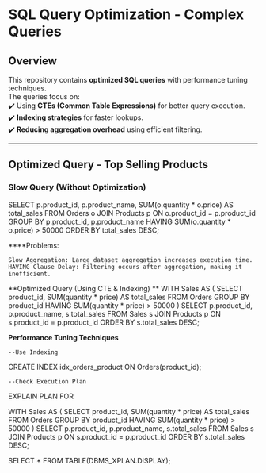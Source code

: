 # SQL Query Optimization - Complex Queries  

## Overview  
This repository contains **optimized SQL queries** with performance tuning techniques.  
The queries focus on:  
✔️ Using **CTEs (Common Table Expressions)** for better query execution.  
✔️ **Indexing strategies** for faster lookups.  
✔️ **Reducing aggregation overhead** using efficient filtering.  

---

## Optimized Query - Top Selling Products  
### Slow Query (Without Optimization) 

SELECT p.product_id, p.product_name, SUM(o.quantity * o.price) AS total_sales
FROM Orders o
JOIN Products p ON o.product_id = p.product_id
GROUP BY p.product_id, p.product_name
HAVING SUM(o.quantity * o.price) > 50000
ORDER BY total_sales DESC;

****Problems:

    Slow Aggregation: Large dataset aggregation increases execution time.
    HAVING Clause Delay: Filtering occurs after aggregation, making it inefficient.


**Optimized Query (Using CTE & Indexing)
**
WITH Sales AS (
    SELECT product_id, SUM(quantity * price) AS total_sales
    FROM Orders
    GROUP BY product_id
    HAVING SUM(quantity * price) > 50000
)
SELECT p.product_id, p.product_name, s.total_sales
FROM Sales s
JOIN Products p ON s.product_id = p.product_id
ORDER BY s.total_sales DESC;


**Performance Tuning Techniques**

    --Use Indexing

CREATE INDEX idx_orders_product ON Orders(product_id);

    --Check Execution Plan


EXPLAIN PLAN FOR

WITH Sales AS (
    SELECT product_id, SUM(quantity * price) AS total_sales
    FROM Orders
    GROUP BY product_id
    HAVING SUM(quantity * price) > 50000
)
SELECT p.product_id, p.product_name, s.total_sales
FROM Sales s
JOIN Products p ON s.product_id = p.product_id
ORDER BY s.total_sales DESC;

SELECT * FROM TABLE(DBMS_XPLAN.DISPLAY);

